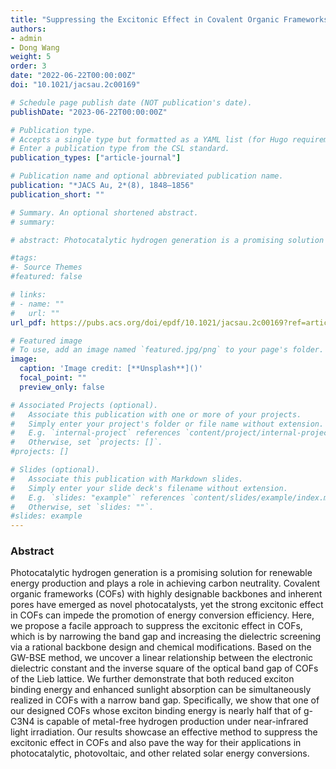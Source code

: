 ```yaml
---
title: "Suppressing the Excitonic Effect in Covalent Organic Frameworks for Metal-Free Hydrogen Generation"
authors:
- admin
- Dong Wang
weight: 5
order: 3
date: "2022-06-22T00:00:00Z"
doi: "10.1021/jacsau.2c00169"

# Schedule page publish date (NOT publication's date).
publishDate: "2023-06-22T00:00:00Z"

# Publication type.
# Accepts a single type but formatted as a YAML list (for Hugo requirements).
# Enter a publication type from the CSL standard.
publication_types: ["article-journal"]

# Publication name and optional abbreviated publication name.
publication: "*JACS Au, 2*(8), 1848–1856"
publication_short: ""

# Summary. An optional shortened abstract.
# summary: 

# abstract: Photocatalytic hydrogen generation is a promising solution for renewable energy production and plays a role in achieving carbon neutrality. Covalent organic frameworks (COFs) with highly designable backbones and inherent pores have emerged as novel photocatalysts, yet the strong excitonic effect in COFs can impede the promotion of energy conversion efficiency. Here, we propose a facile approach to suppress the excitonic effect in COFs, which is by narrowing the band gap and increasing the dielectric screening via a rational backbone design and chemical modifications. Based on the GW-BSE method, we uncover a linear relationship between the electronic dielectric constant and the inverse square of the optical band gap of COFs of the Lieb lattice. We further demonstrate that both reduced exciton binding energy and enhanced sunlight absorption can be simultaneously realized in COFs with a narrow band gap. Specifically, we show that one of our designed COFs whose exciton binding energy is nearly half that of g-C3N4 is capable of metal-free hydrogen production under near-infrared light irradiation. Our results showcase an effective method to suppress the excitonic effect in COFs and also pave the way for their applications in photocatalytic, photovoltaic, and other related solar energy conversions.

#tags:
#- Source Themes
#featured: false

# links:
# - name: ""
#   url: ""
url_pdf: https://pubs.acs.org/doi/epdf/10.1021/jacsau.2c00169?ref=article_openPDF

# Featured image
# To use, add an image named `featured.jpg/png` to your page's folder. 
image:
  caption: 'Image credit: [**Unsplash**]()'
  focal_point: ""
  preview_only: false

# Associated Projects (optional).
#   Associate this publication with one or more of your projects.
#   Simply enter your project's folder or file name without extension.
#   E.g. `internal-project` references `content/project/internal-project/index.md`.
#   Otherwise, set `projects: []`.
#projects: []

# Slides (optional).
#   Associate this publication with Markdown slides.
#   Simply enter your slide deck's filename without extension.
#   E.g. `slides: "example"` references `content/slides/example/index.md`.
#   Otherwise, set `slides: ""`.
#slides: example
---
```


### Abstract

Photocatalytic hydrogen generation is a promising solution for renewable energy production and plays a role in achieving carbon neutrality. Covalent organic frameworks (COFs) with highly designable backbones and inherent pores have emerged as novel photocatalysts, yet the strong excitonic effect in COFs can impede the promotion of energy conversion efficiency. Here, we propose a facile approach to suppress the excitonic effect in COFs, which is by narrowing the band gap and increasing the dielectric screening via a rational backbone design and chemical modifications. Based on the GW-BSE method, we uncover a linear relationship between the electronic dielectric constant and the inverse square of the optical band gap of COFs of the Lieb lattice. We further demonstrate that both reduced exciton binding energy and enhanced sunlight absorption can be simultaneously realized in COFs with a narrow band gap. Specifically, we show that one of our designed COFs whose exciton binding energy is nearly half that of g-C3N4 is capable of metal-free hydrogen production under near-infrared light irradiation. Our results showcase an effective method to suppress the excitonic effect in COFs and also pave the way for their applications in photocatalytic, photovoltaic, and other related solar energy conversions.

